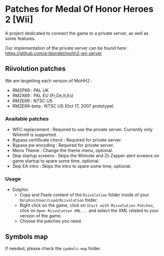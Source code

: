 # Patches for Medal Of Honor Heroes 2 [Wii]

A project dedicated to connect the game to a private server, as well as some features.

Our implementation of the private server can be found here : https://github.com/a-blondel/mohh2-wii-server


## Riivolution patches

We are targetting each version of MoHH2 :
- RM2P69 : PAL UK
- RM2X69 : PAL EU (Fr,De,It,Es)
- RM2E69 : NTSC US
- RM2E69-beta : NTSC US (Oct 17, 2007 prototype)

### Available patches

- WFC replacement : Required to use the private server. Currently only Wiimmfi is supported.
- Bypass certificate check : Required for private server.
- Bypass pw encoding : Required for private server.
- Menu Theme : Change the theme menu, optional.
- Skip startup screens : Skips the Wiimote and Zii Zapper alert screens on game startup to spare some time, optional.
- Skip EA intro : Skips the intro to spare some time, optional.


### Usage

- Dolphin
  - Copy and Paste content of the `Riivolution` folder inside of your `Dolphin/User/Load/Riivolution` folder.
  - Right click on the game, click on `Start with Riivolution Patches`, click on `Open Riivolution XML...` and select the XML related to your version of the game.
  - Choose the patches you need.


## Symbols map

If needed, please check the `symbols-map` folder.
